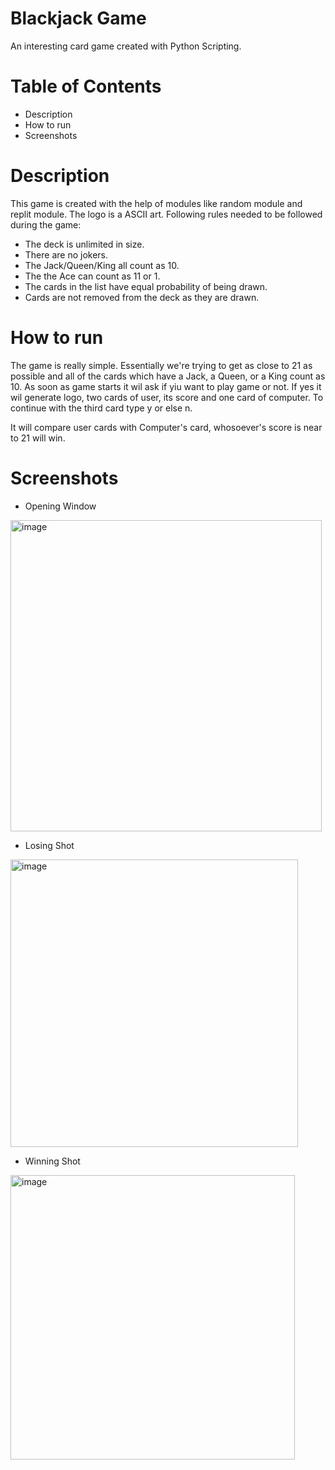 # Blackjack Game 
An interesting card game created with Python Scripting.
# Table of Contents
* Description
* How to run
* Screenshots
# Description
This game is created with the help of modules like random module and replit module. The logo is a ASCII art. Following rules needed to be followed during the game:
* The deck is unlimited in size.
* There are no jokers.
* The Jack/Queen/King all count as 10.
* The the Ace can count as 11 or 1.
* The cards in the list have equal probability of being drawn.
* Cards are not removed from the deck as they are drawn.

# How to run
The game is really simple. Essentially we're trying to get as close to 21 as possible and all of the cards which have a Jack, a Queen, or a King count as 10.
As soon as game starts it wil ask if yiu want to play game or not. If yes it wil generate logo, two cards of user, its score and one card of computer. To continue with the third card type y or else n. 

It will compare user cards with Computer's card, whosoever's score is near to 21 will win.

# Screenshots
* Opening Window

<img width="498" alt="image" src="https://user-images.githubusercontent.com/103064401/186095868-ce13e657-d182-4392-86c2-3b073aeb859a.png">

* Losing Shot

<img width="460" alt="image" src="https://user-images.githubusercontent.com/103064401/186096118-3665e589-d1e1-4cf4-8719-a418842b951d.png">

* Winning Shot

<img width="455" alt="image" src="https://user-images.githubusercontent.com/103064401/186096790-c904b38d-2c76-422a-86f5-c4fd5df8567b.png">

